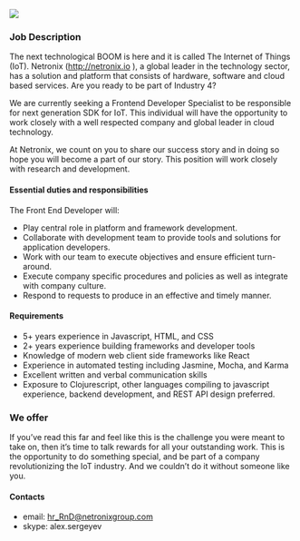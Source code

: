 ![](http://netronixgroup.com/img/assets/sketch-new-8befd89f.png)
### Job Description

The next technological BOOM is here and it is called The Internet of Things (IoT). Netronix (http://netronix.io ), a global leader in the technology sector, has a solution and platform that consists of hardware, software and cloud based services. Are you ready to be part of Industry 4?

We are currently seeking a Frontend Developer Specialist to be responsible for next generation SDK for IoT. This individual will have the opportunity to work closely with a well respected company and global leader in cloud technology.    

At Netronix, we count on you to share our success story and in doing so hope you will become a part of our story.  This position will work closely with research and development.

#### Essential duties and responsibilities

The Front End Developer will:
* Play central role in platform and framework development.
* Collaborate with development team to provide tools and solutions for application developers.
* Work with our team to execute objectives and ensure efficient turn-around. 
* Execute company specific procedures and policies as well as integrate with company culture.
* Respond to requests to produce in an effective and timely manner.

#### Requirements
* 5+ years experience in Javascript, HTML, and CSS 
* 2+ years experience building frameworks and developer tools
* Knowledge of modern web client side frameworks like React
* Experience in automated testing including Jasmine, Mocha, and Karma
* Excellent written and verbal communication skills
* Exposure to Clojurescript, other languages compiling to javascript experience, backend development, and REST API design preferred.  

### We offer

If you’ve read this far and feel like this is the challenge you were meant to take on, then it’s time to talk rewards for all your outstanding work.  This is the opportunity to do something special, and be part of a company revolutionizing the IoT industry. And we couldn’t do it without someone like you.



#### Contacts

* email: hr_RnD@netronixgroup.com
* skype: alex.sergeyev
